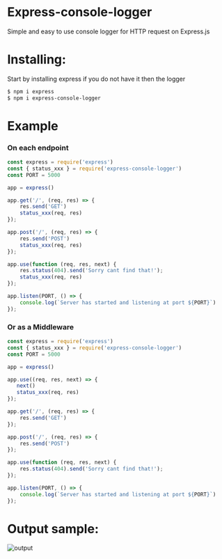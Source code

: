 # Express-console-logger
Simple and easy to use console logger for HTTP request on Express.js


# Installing:
Start by installing express if you do not have it then the logger

```bash
$ npm i express
$ npm i express-console-logger
```


# Example
### On each endpoint
```js
const express = require('express')
const { status_xxx } = require('express-console-logger')
const PORT = 5000

app = express()

app.get('/', (req, res) => {
    res.send('GET')
    status_xxx(req, res)
});

app.post('/', (req, res) => {
    res.send('POST')
    status_xxx(req, res)
});

app.use(function (req, res, next) {
    res.status(404).send('Sorry cant find that!');
    status_xxx(req, res)
});

app.listen(PORT, () => {
    console.log(`Server has started and listening at port ${PORT}`)
});
```

### Or as a Middleware
```js
const express = require('express')
const { status_xxx } = require('express-console-logger')
const PORT = 5000

app = express()

app.use((req, res, next) => {
   next()
   status_xxx(req, res)
});

app.get('/', (req, res) => {
    res.send('GET')
});

app.post('/', (req, res) => {
    res.send('POST')
});

app.use(function (req, res, next) {
    res.status(404).send('Sorry cant find that!');
});

app.listen(PORT, () => {
    console.log(`Server has started and listening at port ${PORT}`)
});
```


# Output sample:
![output](https://cdn.jsdelivr.net/gh/cgmark101/express-console-logger@main/resources/console-output.png "output console sample")
